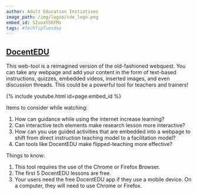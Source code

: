 ```yaml
---
author: Adult Education Initiatives
image_path: /img/logos/cde_logo.png
embed_id: SZuoxh5KFMs
tags: #TechTipTuesday
---
```

## [DocentEDU](http://docentedu.com/)

This web-tool is a reimagined version of the old-fashioned webquest. You can take any webpage and add your content in the form of text-based instructions, quizzes, embedded videos, inserted images, and even discussion threads.  This could be a powerful tool for teachers and trainers!

{% include youtube.html id=page.embed_id %}

Items to consider while watching:

  1.  How can guidance while using the internet increase learning?
  2.  Can interactive tech elements make research lesson more interactive?
  3.  How can you use guided activities that are embedded into a webpage to shift from direct instruction teaching model to a facilitation model?
  4.  Can tools like DocentEDU make flipped-teaching more effective?    

Things to know:

  1.  This tool requires the use of the Chrome or Firefox Browser.
  2.  The first 5 DocentEDU lessons are free.
  3.  Your users need the free DocentEDU app if they use a mobile device. On a computer, they will need to use Chrome or Firefox.